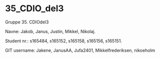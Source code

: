 # 35_CDIO_del3

Gruppe 35.
CDIOdel3

Navne:         Jakob,    Janus,   Justin,  Mikkel,              Nikolaj. 

Student nr.: s165484,  s165152,  s165158, s165156,              s165151.

GIT username: Jakene,  JanusAA,  Jufa2401, Mikkelfrederiksen,   nikoeholm
